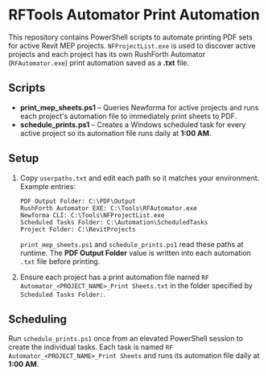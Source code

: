# RFTools Automator Print Automation

This repository contains PowerShell scripts to automate printing PDF sets for active Revit MEP projects. `NFProjectList.exe` is used to discover active projects and each project has its own RushForth Automator (`RFAutomator.exe`) print automation saved as a **.txt** file.

## Scripts

- **print_mep_sheets.ps1** – Queries Newforma for active projects and runs each project's automation file to immediately print sheets to PDF.
- **schedule_prints.ps1** – Creates a Windows scheduled task for every active project so its automation file runs daily at **1:00 AM**.

## Setup

1. Copy `userpaths.txt` and edit each path so it matches your environment. Example entries:

   ```
   PDF Output Folder: C:\PDF\Output
   RushForth Automator EXE: C:\Tools\RFAutomator.exe
   Newforma CLI: C:\Tools\NFProjectList.exe
   Scheduled Tasks Folder: C:\Automation\ScheduledTasks
   Project Folder: C:\RevitProjects
   ```

   `print_mep_sheets.ps1` and `schedule_prints.ps1` read these paths at runtime. The **PDF Output Folder** value is written into each automation `.txt` file before printing.
2. Ensure each project has a print automation file named `RF Automator_<PROJECT_NAME>_Print Sheets.txt` in the folder specified by `Scheduled Tasks Folder:`.

## Scheduling

Run `schedule_prints.ps1` once from an elevated PowerShell session to create the individual tasks. Each task is named `RF Automator_<PROJECT_NAME>_Print Sheets` and runs its automation file daily at **1:00 AM**.
